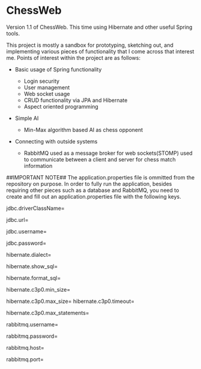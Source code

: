 # ChessWeb
Version 1.1 of ChessWeb. This time using Hibernate and other useful Spring tools.

This project is mostly a sandbox for prototyping, sketching out, and implementing various pieces of functionality that I come across that interest me. Points of interest within the project are as follows:

* Basic usage of Spring functionality
   * Login security
   * User management
   * Web socket usage
   * CRUD functionality via JPA and Hibernate
   * Aspect oriented programming

* Simple AI
   * Min-Max algorithm based AI as chess opponent

* Connecting with outside systems
   * RabbitMQ used as a message broker for web sockets(STOMP) used to communicate between a client and server for chess match information




##IMPORTANT NOTE##
The application.properties file is ommitted from the repository on purpose. In order to fully run the application, besides requiring other pieces such as a database and RabbitMQ, you need to create and fill out an application.properties file with the following keys.


jdbc.driverClassName=

jdbc.url=

jdbc.username=

jdbc.password=

hibernate.dialect=

hibernate.show_sql=

hibernate.format_sql=

hibernate.c3p0.min_size=

hibernate.c3p0.max_size= 
hibernate.c3p0.timeout=

hibernate.c3p0.max_statements=

rabbitmq.username=

rabbitmq.password=

rabbitmq.host=

rabbitmq.port=

 
